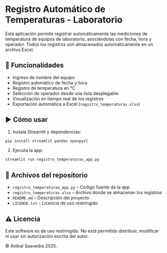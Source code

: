 
# Registro Automático de Temperaturas - Laboratorio

Esta aplicación permite registrar automáticamente las mediciones de temperatura de equipos de laboratorio, asociándolas con fecha, hora y operador. Todos los registros son almacenados automáticamente en un archivo Excel.

## 🧪 Funcionalidades

- Ingreso de nombre del equipo
- Registro automático de fecha y hora
- Registro de temperatura en °C
- Selección de operador desde una lista desplegable
- Visualización en tiempo real de los registros
- Exportación automática a Excel (`registro_temperaturas.xlsx`)

## ▶️ Cómo usar

1. Instala Streamlit y dependencias:
```bash
pip install streamlit pandas openpyxl
```

2. Ejecuta la app:
```bash
streamlit run registro_temperaturas_app.py
```

## 📁 Archivos del repositorio

- `registro_temperaturas_app.py` – Código fuente de la app
- `registro_temperaturas.xlsx` – Archivo donde se almacenan los registros
- `README.md` – Descripción del proyecto
- `LICENSE.txt` – Licencia de uso restringido

## ⚠️ Licencia

Este software es de uso restringido. No está permitido distribuir, modificar ni usar sin autorización escrita del autor.

© Aníbal Saavedra 2025.
